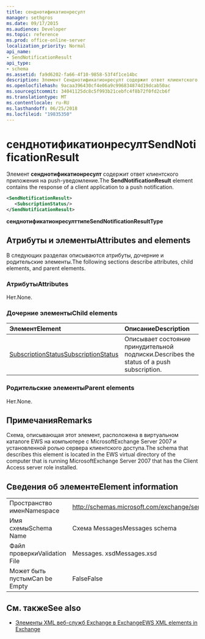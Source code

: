 ```yaml
---
title: сенднотификатионресулт
manager: sethgros
ms.date: 09/17/2015
ms.audience: Developer
ms.topic: reference
ms.prod: office-online-server
localization_priority: Normal
api_name:
- SendNotificationResult
api_type:
- schema
ms.assetid: fa9d6202-fa66-4f10-9858-53f4f1ce14bc
description: Элемент Сенднотификатионресулт содержит ответ клиентского приложения на push-уведомление.
ms.openlocfilehash: 9acaa396430cf4e06a9c996834874d19dcab50ac
ms.sourcegitcommit: 34041125dc8c5f993b21cebfc4f8b72f0fd2cb6f
ms.translationtype: MT
ms.contentlocale: ru-RU
ms.lasthandoff: 06/25/2018
ms.locfileid: "19835350"
---
```

# <a name="sendnotificationresult"></a><span data-ttu-id="e4e24-103">сенднотификатионресулт</span><span class="sxs-lookup"><span data-stu-id="e4e24-103">SendNotificationResult</span></span>

<span data-ttu-id="e4e24-104">Элемент **сенднотификатионресулт** содержит ответ клиентского приложения на push-уведомление.</span><span class="sxs-lookup"><span data-stu-id="e4e24-104">The **SendNotificationResult** element contains the response of a client application to a push notification.</span></span> 
  
```xml
<SendNotificationResult>
   <SubscriptionStatus/>
</SendNotificationResult>
```

 <span data-ttu-id="e4e24-105">**сенднотификатионресулттипе**</span><span class="sxs-lookup"><span data-stu-id="e4e24-105">**SendNotificationResultType**</span></span>
## <a name="attributes-and-elements"></a><span data-ttu-id="e4e24-106">Атрибуты и элементы</span><span class="sxs-lookup"><span data-stu-id="e4e24-106">Attributes and elements</span></span>

<span data-ttu-id="e4e24-107">В следующих разделах описываются атрибуты, дочерние и родительские элементы.</span><span class="sxs-lookup"><span data-stu-id="e4e24-107">The following sections describe attributes, child elements, and parent elements.</span></span>
  
### <a name="attributes"></a><span data-ttu-id="e4e24-108">Атрибуты</span><span class="sxs-lookup"><span data-stu-id="e4e24-108">Attributes</span></span>

<span data-ttu-id="e4e24-109">Нет.</span><span class="sxs-lookup"><span data-stu-id="e4e24-109">None.</span></span>
  
### <a name="child-elements"></a><span data-ttu-id="e4e24-110">Дочерние элементы</span><span class="sxs-lookup"><span data-stu-id="e4e24-110">Child elements</span></span>

|<span data-ttu-id="e4e24-111">**Элемент**</span><span class="sxs-lookup"><span data-stu-id="e4e24-111">**Element**</span></span>|<span data-ttu-id="e4e24-112">**Описание**</span><span class="sxs-lookup"><span data-stu-id="e4e24-112">**Description**</span></span>|
|:-----|:-----|
|[<span data-ttu-id="e4e24-113">SubscriptionStatus</span><span class="sxs-lookup"><span data-stu-id="e4e24-113">SubscriptionStatus</span></span>](subscriptionstatus.md) <br/> |<span data-ttu-id="e4e24-114">Описывает состояние принудительной подписки.</span><span class="sxs-lookup"><span data-stu-id="e4e24-114">Describes the status of a push subscription.</span></span>  <br/> |
   
### <a name="parent-elements"></a><span data-ttu-id="e4e24-115">Родительские элементы</span><span class="sxs-lookup"><span data-stu-id="e4e24-115">Parent elements</span></span>

<span data-ttu-id="e4e24-116">Нет.</span><span class="sxs-lookup"><span data-stu-id="e4e24-116">None.</span></span>
  
## <a name="remarks"></a><span data-ttu-id="e4e24-117">Примечания</span><span class="sxs-lookup"><span data-stu-id="e4e24-117">Remarks</span></span>

<span data-ttu-id="e4e24-118">Схема, описывающая этот элемент, расположена в виртуальном каталоге EWS на компьютере с MicrosoftExchange Server 2007 и установленной ролью сервера клиентского доступа.</span><span class="sxs-lookup"><span data-stu-id="e4e24-118">The schema that describes this element is located in the EWS virtual directory of the computer that is running MicrosoftExchange Server 2007 that has the Client Access server role installed.</span></span>
  
## <a name="element-information"></a><span data-ttu-id="e4e24-119">Сведения об элементе</span><span class="sxs-lookup"><span data-stu-id="e4e24-119">Element information</span></span>

|||
|:-----|:-----|
|<span data-ttu-id="e4e24-120">Пространство имен</span><span class="sxs-lookup"><span data-stu-id="e4e24-120">Namespace</span></span>  <br/> |http://schemas.microsoft.com/exchange/services/2006/messages  <br/> |
|<span data-ttu-id="e4e24-121">Имя схемы</span><span class="sxs-lookup"><span data-stu-id="e4e24-121">Schema Name</span></span>  <br/> |<span data-ttu-id="e4e24-122">Схема Messages</span><span class="sxs-lookup"><span data-stu-id="e4e24-122">Messages schema</span></span>  <br/> |
|<span data-ttu-id="e4e24-123">Файл проверки</span><span class="sxs-lookup"><span data-stu-id="e4e24-123">Validation File</span></span>  <br/> |<span data-ttu-id="e4e24-124">Messages. xsd</span><span class="sxs-lookup"><span data-stu-id="e4e24-124">Messages.xsd</span></span>  <br/> |
|<span data-ttu-id="e4e24-125">Может быть пустым</span><span class="sxs-lookup"><span data-stu-id="e4e24-125">Can be Empty</span></span>  <br/> |<span data-ttu-id="e4e24-126">False</span><span class="sxs-lookup"><span data-stu-id="e4e24-126">False</span></span>  <br/> |
   
## <a name="see-also"></a><span data-ttu-id="e4e24-127">См. также</span><span class="sxs-lookup"><span data-stu-id="e4e24-127">See also</span></span>



- [<span data-ttu-id="e4e24-128">Элементы XML веб-служб Exchange в Exchange</span><span class="sxs-lookup"><span data-stu-id="e4e24-128">EWS XML elements in Exchange</span></span>](ews-xml-elements-in-exchange.md)

